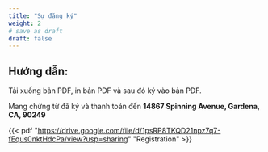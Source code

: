 ```yaml
---
title: "Sự đăng ký"
weight: 2
# save as draft
draft: false
---
```


## Hướng dẫn:

Tải xuống bản PDF, in bản PDF và sau đó ký vào bản PDF.

Mang chứng từ đã ký và thanh toán đến **14867 Spinning Avenue, Gardena, CA, 90249**

{{< pdf "https://drive.google.com/file/d/1psRP8TKQD21npz7q7-fEqus0nktHdcPa/view?usp=sharing" "Registration" >}}
